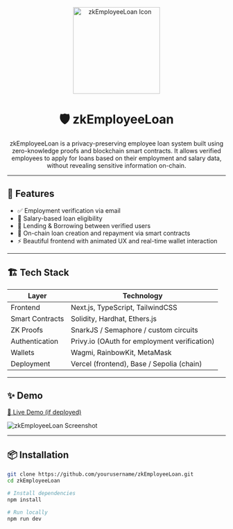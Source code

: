 <div align="center"> <img src="https://github.com/user-attachments/assets/38d21bf5-e085-418e-8468-4560f2fb6981" alt="zkEmployeeLoan Icon" width="200" height="200"/> <h1>🛡️ zkEmployeeLoan</h1>
zkEmployeeLoan is a privacy-preserving employee loan system built using zero-knowledge proofs and blockchain smart contracts.
It allows verified employees to apply for loans based on their employment and salary data, without revealing sensitive information on-chain.

</div>

---

## 🚀 Features

- ✅ Employment verification via email
- 🧾 Salary-based loan eligibility
- 🤝 Lending & Borrowing between verified users
- 💸 On-chain loan creation and repayment via smart contracts
- ⚡ Beautiful frontend with animated UX and real-time wallet interaction

---

## 🏗️ Tech Stack

| Layer            | Technology                              |
|------------------|------------------------------------------|
| Frontend         | Next.js, TypeScript, TailwindCSS         |
| Smart Contracts  | Solidity, Hardhat, Ethers.js             |
| ZK Proofs        | SnarkJS / Semaphore / custom circuits    |
| Authentication   | Privy.io (OAuth for employment verification) |
| Wallets          | Wagmi, RainbowKit, MetaMask              |
| Deployment       | Vercel (frontend), Base / Sepolia (chain)|

---

## ✨ Demo

[🔗 Live Demo (if deployed)](https://your-demo-url.com)

![zkEmployeeLoan Screenshot](./screenshots/zkemployee-loan.png)

---

## 📦 Installation

```bash
git clone https://github.com/yourusername/zkEmployeeLoan.git
cd zkEmployeeLoan

# Install dependencies
npm install

# Run locally
npm run dev
